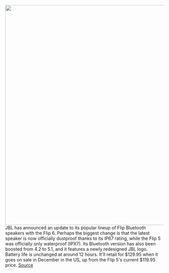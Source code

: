 <img src='https://cdn.vox-cdn.com/thumbor/oWrzya-5ZRrivgIB8iTq0tWvGBs=/0x0:2692x1795/1200x800/filters:focal(1131x683:1561x1113)/cdn.vox-cdn.com/uploads/chorus_image/image/69807561/JBL_Flip_6_Poolside_2670_A_BLUE_1.0.jpg' width='700px' /><br/>
JBL has announced an update to its popular lineup of Flip Bluetooth speakers with the Flip 6. Perhaps the biggest change is that the latest speaker is now officially dustproof thanks to its IP67 rating, while the Flip 5 was officially only waterproof (IPX7). Its Bluetooth version has also been boosted from 4.2 to 5.1, and it features a newly redesigned JBL logo. Battery life is unchanged at around 12 hours. It'll retail for $129.95 when it goes on sale in December in the US, up from the Flip 5's current $119.95 price.
<a href='https://www.theverge.com/2021/9/2/22653722/jbl-flip-6-bluetooth-speaker-features-specs-headphones'> Source <a/>